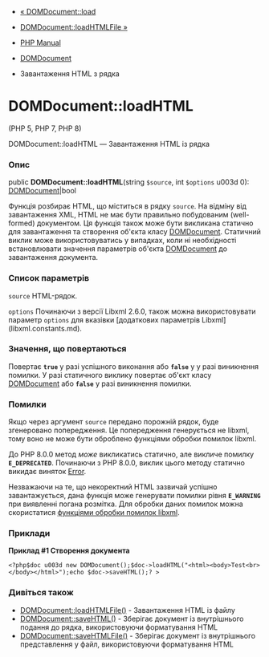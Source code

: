- [« DOMDocument::load](domdocument.load.md)
- [DOMDocument::loadHTMLFile »](domdocument.loadhtmlfile.md)

- [PHP Manual](index.md)
- [DOMDocument](class.domdocument.md)
- Завантаження HTML з рядка

# DOMDocument::loadHTML

(PHP 5, PHP 7, PHP 8)

DOMDocument::loadHTML — Завантаження HTML із рядка

### Опис

public **DOMDocument::loadHTML**(string `$source`, int `$options` u003d 0):
[DOMDocument](class.domdocument.md)\|bool

Функція розбирає HTML, що міститься в рядку `source`. На відміну від
завантаження XML, HTML не має бути правильно побудованим (well-formed)
документом. Ця функція також може бути викликана статично для завантаження
та створення об'єкта класу [DOMDocument](class.domdocument.md).
Статичний виклик може використовуватись у випадках, коли ні
необхідності встановлювати значення параметрів об'єкта
[DOMDocument](class.domdocument.md) до завантаження документа.

### Список параметрів

`source`
HTML-рядок.

`options`
Починаючи з версії Libxml 2.6.0, також можна використовувати параметр
`options` для вказівки [додаткових параметрів
Libxml] (libxml.constants.md).

### Значення, що повертаються

Повертає **`true`** у разі успішного виконання або **`false`** у
у разі виникнення помилки. У разі статичного виклику повертає
об'єкт класу [DOMDocument](class.domdocument.md) або **`false`**
у разі виникнення помилки.

### Помилки

Якщо через аргумент `source` передано порожній рядок, буде згенеровано
попередження. Це попередження генерується не libxml, тому воно
не може бути оброблено функціями обробки помилок libxml.

До PHP 8.0.0 метод *може* викликатись статично, але викличе помилку
**`E_DEPRECATED`**. Починаючи з PHP 8.0.0, виклик цього методу статично
викидає виняток [Error](class.error.md).

Незважаючи на те, що некоректний HTML зазвичай успішно завантажується, дана
функція може генерувати помилки рівня **`E_WARNING`** при виявленні
погана розмітка. Для обробки даних помилок можна скористатися
[функціями обробки помилок
libxml](function.libxml-use-internal-errors.md).

### Приклади

**Приклад #1 Створення документа**

` <?php$doc u003d new DOMDocument();$doc->loadHTML("<html><body>Test<br></body></html>");echo $doc->saveHTML();? > `

### Дивіться також

- [DOMDocument::loadHTMLFile()](domdocument.loadhtmlfile.md) -
Завантаження HTML із файлу
- [DOMDocument::saveHTML()](domdocument.savehtml.md) - Зберігає
документ із внутрішнього подання до рядка, використовуючи
форматування HTML
- [DOMDocument::saveHTMLFile()](domdocument.savehtmlfile.md) -
Зберігає документ із внутрішнього представлення у файл, використовуючи
форматування HTML
